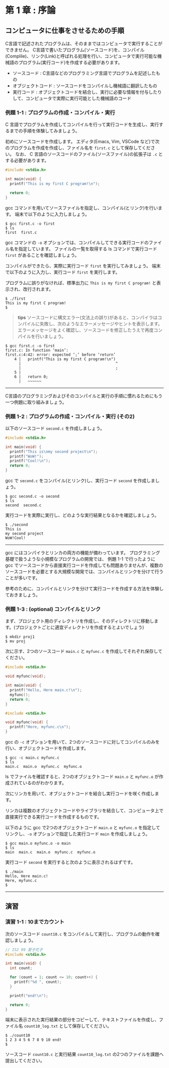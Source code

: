 # 第 1 章 : 序論

## コンピュータに仕事をさせるための手順

C言語で記述されたプログラムは、そのままではコンピュータで実行することができません。
C言語で書いたプログラム(ソースコード)を、コンパイル(Complile)、リンク(Link)と呼ばれる処理を行い、コンピュータで実行可能な機械語のプログラム(実行コード)を作成する必要があります。

- ソースコード : C言語などのプログラミング言語でプログラムを記述したもの
- オブジェクトコード : ソースコードをコンパイルし機械語に翻訳したもの
- 実行コード : オブジェクトコードを結合し、実行に必要な情報を付与したりして、コンピュータで実際に実行可能とした機械語のコード

### 例題 1-1 : プログラムの作成・コンパイル・実行

C 言語でプログラムを作成してコンパイルを行って実行コードを生成し、実行するまでの手順を体験してみましょう。

初めにソースコードを作成します。
エディタ(Emacs, Vim, VSCode など)で次のプログラムを作成を作成し、ファイル名を `first.c` として保存してください。
なお、 C 言語のソースコードのファイル(ソースファイル)の拡張子は `.c` とする必要があります。

``` c : first.c
#include <stdio.h>

int main(void) {
  printf("This is my first C program!\n");

  return 0;
}
```


gcc コマンドを用いてソースファイルを指定し、コンパイル(とリンク)を行います。
端末で以下のように入力しましょう。

``` : 端末
$ gcc first.c -o first
$ ls
first  first.c
```

gcc コマンドの `-o` オプションでは、コンパイルしてできる実行コードのファイル名を指定しています。
ファイルの一覧を取得する ls コマンドで実行コード `first` があることを確認しましょう。  

コンパイルができたら、実際に実行コード `first` を実行してみましょう。
端末で以下のように入力し、実行コード `first` を実行します。

プログラムに誤りがなければ、標準出力に `This is my first C program!` と表示され、改行されます。

``` : 端末
$ ./first
This is my first C program!
$
```

> **tips**
> ソースコードに構文エラー(文法上の誤り)があると、コンパイラはコンパイルに失敗し、次のようなエラーメッセージやヒントを表示します。
> エラーメッセージをよく確認し、ソースコードを修正したうえで再度コンパイルを行いましょう。

``` : 端末
$ gcc first.c -o first
first.c: In function ‘main’:
first.c:4:42: error: expected ‘;’ before ‘return’
    4 |   printf("This is my first C program!\n")
      |                                          ^
      |                                          ;
    5 | 
    6 |   return 0;
      |   ~~~~~~      
```

---

C言語のプログラミングおよびそのコンパイルと実行の手順に慣れるためにもう一つ例題に取り組みましょう。

### 例題 1-2 : プログラムの作成・コンパイル・実行 (その2)

以下のソースコード `second.c` を作成しましょう。

``` c : second.c
#include <stdio.h>

int main(void) {
  printf("This is\nmy second project\n");
  printf("WoW!");
  printf("Cool!\n");
  return 0;
}
```

gcc で `second.c` をコンパイル(とリンク)し、実行コード `second` を作成しましょう。

``` : 端末
$ gcc second.c -o second
$ ls
second  second.c
```

実行コードを実際に実行し、どのような実行結果となるかを確認しましょう。

``` : 端末
$ ./second
This is
my second project
WoW!Cool!
```

---


gcc にはコンパイラとリンカの両方の機能が備わっています。
プログラミング基礎で扱うような小規模なプログラムの開発では、
例題 1-1 で行ったように gcc でソースコードから直接実行コードを作成しても問題ありませんが、複数のソースコードを必要とする大規模な開発では、コンパイルとリンクを分けて行うことが多いです。

参考のために、コンパイルとリンクを分けて実行コードを作成する方法を体験しておきましょう。

### 例題 1-3 : (**optional**) コンパイルとリンク 

まず、プロジェクト用のディレクトリを作成し、そのディレクトリに移動します。(プロジェクトごとに適宜ディレクトリを作成するとよいでしょう)

``` : 端末
$ mkdir proj1
$ mv proj
```

次に示す、2つのソースコード `main.c` と `myfunc.c` を作成してそれぞれ保存してください。

``` c : main.c
#include <stdio.h>

void myfunc(void);

int main(void) {
  printf("Hello, Here main.c!\n");
  myfunc();
  return 0;
}
```

``` c : myfunc.c
#include <stdio.h>

void myfunc(void) {
  printf("Here, myfunc.c\n");
}
```

gcc の `-c` オプションを用いて、2つのソースコードに対してコンパイルのみを行い、オブジェクトコードを作成します。

``` : 端末
$ gcc -c main.c myfunc.c
$ ls
main.c  main.o  myfunc.c  myfunc.o
```

ls でファイルを確認すると、2つのオブジェクトコード `main.o` と `myfunc.o` が作成されているのがわかります。


次にリンカを用いて、オブジェクトコードを結合し実行コードを咲く作成します。

リンカは複数のオブジェクトコードやライブラリを結合して、コンピュータ上で直接実行できる実行コードを作成するものです。

以下のように gcc で2つのオブジェクトコード `main.o` と `myfunc.o` を指定してリンクし、`-o` オプションで指定した実行コード `main` を作成しましょう。

``` : 端末
$ gcc main.o myfunc.o -o main
$ ls
main  main.c  main.o  myfunc.c  myfunc.o
```

実行コード `second` を実行すると次のように表示されるはずです。

``` : 端末
$ ./main
Hello, Here main.c!
Here, myfunc.c
$
```
---

## 演習

### 演習 1-1 : 10までカウント

次のソースコード `count10.c` をコンパイルして実行し、プログラムの動作を確認しましょう。

``` c : count10.c
// IS2 99 愛子花子
#include <stdio.h>

int main(void) {
  int count;

  for (count = 1; count <= 10; count++) {
    printf("%d ", count);
  }

  printf("end!\n");

  return 0;
}
```

端末に表示された実行結果の部分をコピーして、テキストファイルを作成し、ファイル名 `count10_log.txt` として保存してください。

``` : 端末
$ ./count10
1 2 3 4 5 6 7 8 9 10 end!
$ 
```

ソースコード `count10.c` と実行結果 `count10_log.txt` の2つのファイルを課題へ提出してください。